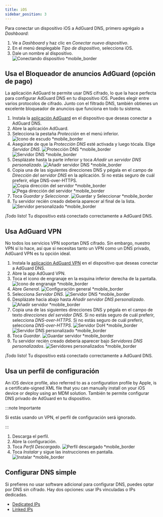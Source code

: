 ```yaml
---
title: iOS
sidebar_position: 3
---
```


Para conectar un dispositivo iOS a AdGuard DNS, primero agrégalo a _Dashboard_:

1. Ve a _Dashboard_ y haz clic en _Conectar nuevo dispositivo_.
2. En el menú desplegable _Tipo de dispositivo_, selecciona iOS.
3. Dale un nombre al dispositivo.
    ![Conectando dispositivo \*mobile_border](https://cdn.adtidy.org/content/kb/dns/private/new_dns/connect/ios_ab/choose_ios.png)

## Usa el Bloqueador de anuncios AdGuard (opción de pago)

La aplicación AdGuard te permite usar DNS cifrado, lo que la hace perfecta para configurar AdGuard DNS en tu dispositivo iOS. Puedes elegir entre varios protocolos de cifrado. Junto con el filtrado DNS, también obtienes un excelente bloqueador de anuncios que funciona en todo tu sistema.

1. Instala la [aplicación AdGuard](https://adguard.com/adguard-ios/overview.html) en el dispositivo que deseas conectar a AdGuard DNS.
2. Abre la aplicación AdGuard.
3. Selecciona la pestaña _Protección_ en el menú inferior.
    ![Icono de escudo \*mobile_border](https://cdn.adtidy.org/content/kb/dns/private/new_dns/connect/ios_ab/ios_step3.jpg)
4. Asegúrate de que la _Protección DNS_ esté activada y luego tócala. Elige _Servidor DNS_.
    ![Protección DNS \*mobile_border](https://cdn.adtidy.org/content/kb/dns/private/new_dns/connect/ios_ab/ios_step4.jpg)
    ![Servidor DNS \*mobile_border](https://cdn.adtidy.org/content/kb/dns/private/new_dns/connect/ios_ab/ios_step4_2.jpg)
5. Desplázate hasta la parte inferior y toca _Añadir un servidor DNS personalizado_.
    ![Añadir servidor DNS \*mobile_border](https://cdn.adtidy.org/content/kb/dns/private/new_dns/connect/ios_ab/ios_step5.jpg)
6. Copia una de las siguientes direcciones DNS y pégala en el campo de _Dirección del servidor DNS_ en la aplicación. Si no estás seguro de cuál preferir, elige DNS-over-HTTPS.
    ![Copia dirección del servidor \*mobile_border](https://cdn.adtidy.org/content/kb/dns/private/new_dns/connect/ios_ab/ios_step6_1.png)
    ![Pega dirección del servidor \*mobile_border](https://cdn.adtidy.org/content/kb/dns/private/new_dns/connect/ios_ab/ios_step6_2.jpg)
7. Toca _Guardar y Seleccionar_.
    ![Guardar y Seleccionar \*mobile_border](https://cdn.adtidy.org/content/kb/dns/private/new_dns/connect/ios_ab/ios_step7.jpg)
8. Tu servidor recién creado debería aparecer al final de la lista.
    ![Servidor personalizado \*mobile_border](https://cdn.adtidy.org/content/kb/dns/private/new_dns/connect/ios_ab/ios_step8.jpg)

¡Todo listo! Tu dispositivo está conectado correctamente a AdGuard DNS.

## Usa AdGuard VPN

No todos los servicios VPN soportan DNS cifrado. Sin embargo, nuestro VPN sí lo hace, así que si necesitas tanto un VPN como un DNS privado, AdGuard VPN es tu opción ideal.

1. Instala la [aplicación AdGuard VPN](https://adguard-vpn.com/ios/overview.html) en el dispositivo que deseas conectar a AdGuard DNS.
2. Abre la app AdGuard VPN.
3. Toca el icono de engranaje en la esquina inferior derecha de la pantalla.
    ![Icono de engranaje \*mobile_border](https://cdn.adtidy.org/content/kb/dns/private/new_dns/connect/ios_vpn/ios_step3.jpg)
4. Abre _General_.
    ![Configuración general \*mobile_border](https://cdn.adtidy.org/content/kb/dns/private/new_dns/connect/ios_vpn/ios_step4.jpg)
5. Selecciona _Servidor DNS_.
    ![Servidor DNS \*mobile_border](https://cdn.adtidy.org/content/kb/dns/private/new_dns/connect/ios_vpn/ios_step5.png)
6. Desplázate hacia abajo hasta _Añadir servidor DNS personalizado_.
    ![Añadir servidor \*mobile_border](https://cdn.adtidy.org/content/kb/dns/private/new_dns/connect/ios_vpn/ios_step6.png)
7. Copia una de las siguientes direcciones DNS y pégala en el campo de texto _direcciones del servidor DNS_. Si no estás seguro de cuál preferir, selecciona _DNS-over-HTTPS_. Si no estás seguro de cuál preferir, selecciona _DNS-over-HTTPS_.
    ![Servidor DoH \*mobile_border](https://cdn.adtidy.org/content/kb/dns/private/new_dns/connect/ios_vpn/ios_step7_1.png)
    ![Servidor DNS personalizado \*mobile_border](https://cdn.adtidy.org/content/kb/dns/private/new_dns/connect/ios_vpn/ios_step7_2.jpg)
8. Toca _Guardar_.
    ![Guardar servidor \*mobile_border](https://cdn.adtidy.org/content/kb/dns/private/new_dns/connect/ios_vpn/ios_step8.jpg)
9. Tu servidor recién creado debería aparecer bajo _Servidores DNS personalizados_.
    ![Servidores personalizados \*mobile_border](https://cdn.adtidy.org/content/kb/dns/private/new_dns/connect/ios_vpn/ios_step9.png)

¡Todo listo! Tu dispositivo está conectado correctamente a AdGuard DNS.

## Usa un perfil de configuración

An iOS device profile, also referred to as a configuration profile by Apple, is a certificate-signed XML file that you can manually install on your iOS device or deploy using an MDM solution. También te permite configurar DNS privado de AdGuard en tu dispositivo.

:::note Importante

Si estás usando un VPN, el perfil de configuración será ignorado.

:::

1. Descarga el perfil.
2. Abre la configuración.
3. Toca _Perfil Descargado_.
    ![Perfil descargado \*mobile_border](https://cdn.adtidy.org/content/kb/dns/private/new_dns/connect/ios_manual/manual_step3.png)
4. Toca _Instalar_ y sigue las instrucciones en pantalla.
    ![Instalar \*mobile_border](https://cdn.adtidy.org/content/kb/dns/private/new_dns/connect/ios_manual/manual_step4.png)

## Configurar DNS simple

Si prefieres no usar software adicional para configurar DNS, puedes optar por DNS sin cifrado. Hay dos opciones: usar IPs vinculadas o IPs dedicadas.

- [Dedicated IPs](/private-dns/connect-devices/other-options/dedicated-ip.md)
- [Linked IPs](/private-dns/connect-devices/other-options/linked-ip.md)
